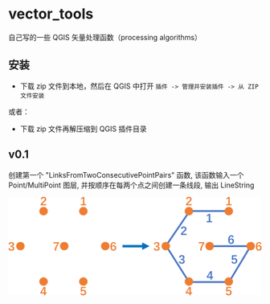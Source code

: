 # vector_tools
自己写的一些 QGIS 矢量处理函数（processing algorithms）

## 安装
- 下载 zip 文件到本地，然后在 QGIS 中打开 `插件 -> 管理并安装插件 -> 从 ZIP 文件安装`

或者：

- 下载 zip 文件再解压缩到 QGIS 插件目录

## v0.1
创建第一个 "LinksFromTwoConsecutivePointPairs" 函数, 该函数输入一个 Point/MultiPoint 图层, 并按顺序在每两个点之间创建一条线段, 输出 LineString

![](/img/LinksFromTwoConsecutivePointPairs.png)
